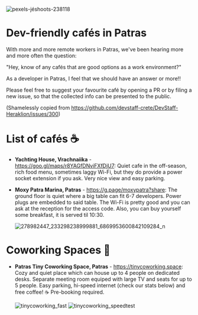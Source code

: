 ![pexels-jéshoots-238118](https://user-images.githubusercontent.com/1976259/165319023-deea9ece-8e1b-44b1-88ae-a8a20d6fd7ff.jpeg)

# Dev-friendly cafés in Patras
With more and more remote workers in Patras, we've been hearing more and more often the question:

"Hey, know of any cafés that are good options as a work environment?"

As a developer in Patras, I feel that we should have an answer or more!!

Please feel free to suggest your favourite café by opening a PR or by filing a new issue, so that the collected info can be presented to the public. 



(Shamelessly copied from https://github.com/devstaff-crete/DevStaff-Heraklion/issues/300)


# List of cafés ☕

* **Yachting House, Vrachnaiika** - https://goo.gl/maps/r8YAGfDNviFXfDjU7: 
Quiet cafe in the off-season, rich food menu, sometimes laggy Wi-Fi, but they do provide a power socket extension if you ask. Very nice view and easy parking.

* **Moxy Patra Marina, Patras** - https://g.page/moxypatra?share: 
The ground floor is quiet where a big table can fit 6-7 developers. Power plugs are embedded to said table. The Wi-Fi is pretty good and you can ask at the reception for the access code. Also, you can buy yourself some breakfast, it is served til 10:30.

  ![278982447_233298238999881_6869953600842109284_n](https://user-images.githubusercontent.com/1976259/165539029-e7701d53-b7cf-4b82-a251-1bad697c71e2.png)

# Coworking Spaces 🏢

* **Patras Tiny Coworking Space, Patras** - https://tinycoworking.space: Cozy and quiet place which can house up to 4 people on dedicated desks. Separate meeting room equiped with large TV and seats for up to 5 people. Easy parking, hi-speed internet (check our stats below) and free coffee! ☕ Pre-booking required.

  ![tinycoworking_fast](https://user-images.githubusercontent.com/17311561/165536965-6598b958-1a45-458f-8035-c235c10864d3.png)
  ![tinycoworking_speedtest](https://user-images.githubusercontent.com/17311561/165536984-4eaf4b30-a494-4d1b-9920-d1e88dd11ca8.png)

